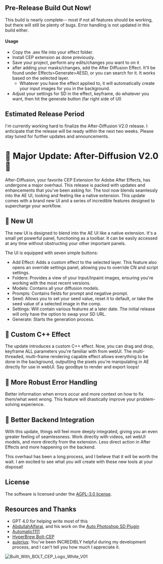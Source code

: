 ## Pre-Release Build Out Now!
This build is nearly complete-- most if not all features should be working, but there will still be plenty of bugs. Error handling is not updated in this build either.
#### Usage 
- Copy the .aex file into your effect folder.
- Install CEP extension as done previously.
- Save your project, perform any edits/changes you want to on it
- after adding your masks/changes, add the After Diffusion Effect. It'll be found under Effects>Generate>AESD, or you can search for it. It works based on the selected layer.
  - Whatever you have the effect applied to, it will automatically create your input images for you in the background. 
- Adjust your settings for SD in the effect, keyframe, do whatever you want, then hit the generate button (far right side of UI)


## Estimated Release Period
I'm currently working hard to finalize the After-Diffusion V2.0 release. I anticipate that the release will be ready within the next two weeks. Please stay tuned for further updates and announcements.

# 🎉 Major Update: After-Diffusion V2.0 🎉

After-Diffusion, your favorite CEP Extension for Adobe After Effects, has undergone a major overhaul. This release is packed with updates and enhancements that you've been asking for. The tool now blends seamlessly into the AE UI, looking and feeling like a native extension. This update comes with a brand new UI and a series of incredible features designed to supercharge your workflow.

## 🎨 New UI
The new UI is designed to blend into the AE UI like a native extension. It's a small yet powerful panel, functioning as a toolbar. It can be easily accessed at any time without obstructing your other important panels.

The UI is equipped with seven simple buttons:

- Add Effect: Adds a custom effect to the selected layer. This feature also opens an override settings panel, allowing you to override CN and script settings.
- Folders: Provides a view of your Input/Inpaint images, ensuring you're working with the most recent versions.
- Models: Contains all your diffusion models.
- Prompts: Contains fields for prompt and negative prompt.
- Seed: Allows you to set your seed value, reset it to default, or take the seed value of a selected image in the comp.
- Settings: Will contain various features at a later date. The initial release will only have the option to swap your SD URL.
- Generate: Starts the generation process.

## 💪 Custom C++ Effect
The update introduces a custom C++ effect. Now, you can drag and drop, keyframe ALL parameters you're familiar with from webUI. The multi-threaded, multi-frame rendering capable effect allows everything to be done in the background, outputting the pixels you're manipulating in AE directly for use in webUI. Say goodbye to render and export loops!

## 🚦 More Robust Error Handling
Better information when errors occur and more context on how to fix them/what went wrong. This feature will drastically improve your problem-solving experience.

## 🔗 Better Backend Integration
With this update, things will feel more deeply integrated, giving you an even greater feeling of seamlessness. Work directly with videos, set webUI models, and more directly from the extension. Less direct action in After Effects and more happening on the backend.

This overhaul has been a long process, and I believe that it will be worth the wait. I am excited to see what you will create with these new tools at your disposal!

## License
The software is licensed under the [AGPL-3.0 license](https://github.com/Trentonom0r3/After-Diffusion/blob/main/LICENSE).

## Resources and Thanks
- GPT 4.0 for helping write most of this
- [AbdullahAlfaraj](https://github.com/AbdullahAlfaraj), and his work on the [Auto Photoshop SD Plugin](https://github.com/AbdullahAlfaraj/Auto-Photoshop-StableDiffusion-Plugin)
- [Automatic1111](https://github.com/AUTOMATIC1111/stable-diffusion-webui)
- [HyperBrew Bolt-CEP](https://github.com/hyperbrew/bolt-cep)
- [aulerius](https://github.com/aulerius): You've been INCREDIBLY helpful during my development process, and I can't tell you how much I appreciate it. 

![Built_With_BOLT_CEP_Logo_White_V01](https://github.com/Trentonom0r3/After-Diffusion/assets/130304830/53b7e99f-83d0-43e1-8082-59f7accde12b)
